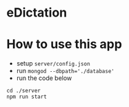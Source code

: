 # eDictation

# How to use this app
- setup `server/config.json`
- run `mongod --dbpath='./database'`
- run the code below

```
cd ./server
npm run start
```
